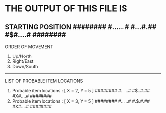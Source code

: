 THE OUTPUT OF THIS FILE IS
================================

STARTING POSITION
########
#......#
#...#.##
#$#....#
########
--------------------------------
ORDER OF MOVEMENT
1. Up/North
2. Right/East
3. Down/South
--------------------------------
LIST OF PROBABLE ITEM LOCATIONS
1. Probable item locations : [ X = 2, Y = 5 ]
########
#......#
#$..#.##
#X#....#
########
2. Probable item locations : [ X = 3, Y = 5 ]
########
#......#
#.$.#.##
#X#....#
########
